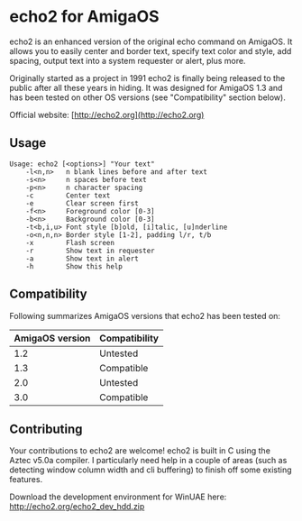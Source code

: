 # echo2 for AmigaOS

echo2 is an enhanced version of the original echo command on AmigaOS. It allows you to easily center and border text, specify text color and style, add spacing, output text into a system requester or alert, plus more.

Originally started as a project in 1991 echo2 is finally being released to the public after all these years in hiding. It was designed for AmigaOS 1.3 and has been tested on other OS versions (see "Compatibility" section below).

Official website: [http://echo2.org](http://echo2.org)


## Usage

```
Usage: echo2 [<options>] "Your text"
    -l<n,n>   n blank lines before and after text
    -s<n>     n spaces before text
    -p<n>     n character spacing
    -c        Center text
    -e        Clear screen first
    -f<n>     Foreground color [0-3]
    -b<n>     Background color [0-3]
    -t<b,i,u> Font style [b]old, [i]talic, [u]nderline
    -o<n,n,n> Border style [1-2], padding l/r, t/b
    -x        Flash screen
    -r        Show text in requester
    -a        Show text in alert
    -h        Show this help
```


## Compatibility

Following summarizes AmigaOS versions that echo2 has been tested on:

AmigaOS version | Compatibility
--------------- | -------------
1.2             | Untested
1.3             | Compatible
2.0             | Untested
3.0             | Compatible


## Contributing

Your contributions to echo2 are welcome! echo2 is built in C using the Aztec v5.0a compiler. I particularly need help in a couple of areas (such as detecting window column width and cli buffering) to finish off some existing features.

Download the development environment for WinUAE here: http://echo2.org/echo2_dev_hdd.zip
